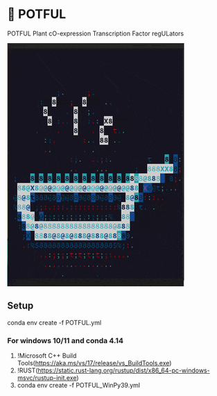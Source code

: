 # :stew: POTFUL
POTFUL Plant cO-expression Transcription Factor regULators


![](POTFUL_Animate/POTFUL.gif)


## Setup
conda env create -f POTFUL.yml


### For windows 10/11 and conda 4.14 
1. !Microsoft C++ Build Tools(https://aka.ms/vs/17/release/vs_BuildTools.exe)
2. !RUST(https://static.rust-lang.org/rustup/dist/x86_64-pc-windows-msvc/rustup-init.exe)
3. conda env create -f POTFUL_WinPy39.yml
